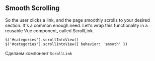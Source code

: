 ## Smooth Scrolling

So the user clicks a link, and the page smoothly scrolls to your desired section. It's a common enough need. Let's wrap this functionality in a reusable Vue component, called ScrollLink.

```
$('#categories').scrollIntoView()
$('#categories').scrollIntoView({ behavior: 'smooth' })
```

Сделаем компонент `ScrollLink`
